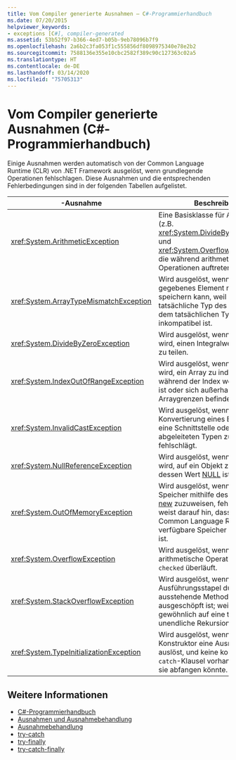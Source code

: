 ```yaml
---
title: Vom Compiler generierte Ausnahmen – C#-Programmierhandbuch
ms.date: 07/20/2015
helpviewer_keywords:
- exceptions [C#], compiler-generated
ms.assetid: 53b52f97-b366-4ed7-b05b-9eb78096b7f9
ms.openlocfilehash: 2a6b2c3fa053f1c555856df8098975340e78e2b2
ms.sourcegitcommit: 7588136e355e10cbc2582f389c90c127363c02a5
ms.translationtype: HT
ms.contentlocale: de-DE
ms.lasthandoff: 03/14/2020
ms.locfileid: "75705313"
---
```

# <a name="compiler-generated-exceptions-c-programming-guide"></a>Vom Compiler generierte Ausnahmen (C#-Programmierhandbuch)
Einige Ausnahmen werden automatisch von der Common Language Runtime (CLR) von .NET Framework ausgelöst, wenn grundlegende Operationen fehlschlagen. Diese Ausnahmen und die entsprechenden Fehlerbedingungen sind in der folgenden Tabellen aufgelistet.  
  
|-Ausnahme|Beschreibung|  
|---------------|-----------------|  
|<xref:System.ArithmeticException>|Eine Basisklasse für Ausnahmen (z.B. <xref:System.DivideByZeroException> und <xref:System.OverflowException>), die während arithmetischer Operationen auftreten.|  
|<xref:System.ArrayTypeMismatchException>|Wird ausgelöst, wenn ein Array ein gegebenes Element nicht speichern kann, weil der tatsächliche Typ des Element mit dem tatsächlichen Typs des Arrays inkompatibel ist.|  
|<xref:System.DivideByZeroException>|Wird ausgelöst, wenn versucht wird, einen Integralwert durch null zu teilen.|  
|<xref:System.IndexOutOfRangeException>|Wird ausgelöst, wenn versucht wird, ein Array zu indizieren, während der Index weniger als null ist oder sich außerhalb der Arraygrenzen befindet.|  
|<xref:System.InvalidCastException>|Wird ausgelöst, wenn eine explizite Konvertierung eines Basistyps in eine Schnittstelle oder in einen abgeleiteten Typen zur Laufzeit fehlschlägt.|  
|<xref:System.NullReferenceException>|Wird ausgelöst, wenn versucht wird, auf ein Objekt zu verweisen, dessen Wert [NULL](../../language-reference/keywords/null.md) ist.|  
|<xref:System.OutOfMemoryException>|Wird ausgelöst, wenn der Versuch, Speicher mithilfe des Operators [new](../../language-reference/operators/new-operator.md) zuzuweisen, fehlschlägt. Dies weist darauf hin, dass der für die Common Language Runtime verfügbare Speicher ausgeschöpft ist.|  
|<xref:System.OverflowException>|Wird ausgelöst, wenn eine arithmetische Operation im Kontext `checked` überläuft.|  
|<xref:System.StackOverflowException>|Wird ausgelöst, wenn der Ausführungsstapel durch zu viele ausstehende Methodenaufrufe ausgeschöpft ist; weist für gewöhnlich auf eine tiefe oder unendliche Rekursion hin.|  
|<xref:System.TypeInitializationException>|Wird ausgelöst, wenn ein statischer Konstruktor eine Ausnahme auslöst, und keine kompatiblen `catch`-Klausel vorhanden ist, die sie abfangen könnte.|  
  
## <a name="see-also"></a>Weitere Informationen

- [C#-Programmierhandbuch](../index.md)
- [Ausnahmen und Ausnahmebehandlung](./index.md)
- [Ausnahmebehandlung](./exception-handling.md)
- [try-catch](../../language-reference/keywords/try-catch.md)
- [try-finally](../../language-reference/keywords/try-finally.md)
- [try-catch-finally](../../language-reference/keywords/try-catch-finally.md)
